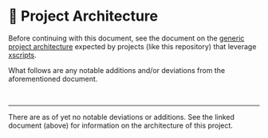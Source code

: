 <!-- xscripts-renovate-region-start -->

# 📐 Project Architecture

Before continuing with this document, see the document on the [generic project
architecture][1] expected by projects (like this repository) that leverage
[xscripts][2].

What follows are any notable additions and/or deviations from the aforementioned
document.

<br />

---

<!-- xscripts-renovate-region-end -->

There are as of yet no notable deviations or additions. See the linked document
(above) for information on the architecture of this project.

<!-- xscripts-renovate-region-definitions -->

[1]: https://github.com/Xunnamius/xscripts/wiki/Generic-Project-Architecture
[2]: https://github.com/Xunnamius/xscripts

